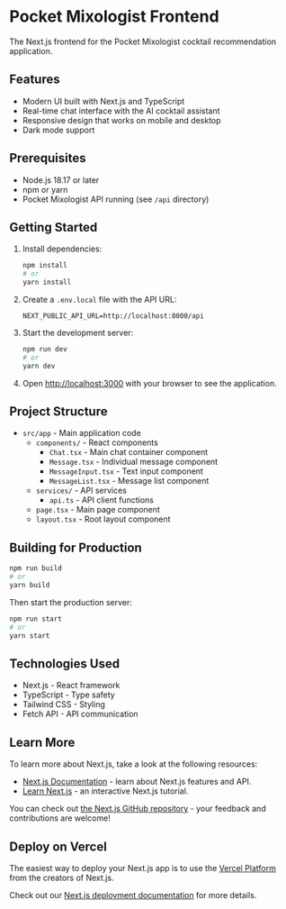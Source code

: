 # Pocket Mixologist Frontend

The Next.js frontend for the Pocket Mixologist cocktail recommendation application.

## Features

- Modern UI built with Next.js and TypeScript
- Real-time chat interface with the AI cocktail assistant
- Responsive design that works on mobile and desktop
- Dark mode support

## Prerequisites

- Node.js 18.17 or later
- npm or yarn
- Pocket Mixologist API running (see `/api` directory)

## Getting Started

1. Install dependencies:
   ```bash
   npm install
   # or
   yarn install
   ```

2. Create a `.env.local` file with the API URL:
   ```
   NEXT_PUBLIC_API_URL=http://localhost:8000/api
   ```

3. Start the development server:
   ```bash
   npm run dev
   # or
   yarn dev
   ```

4. Open [http://localhost:3000](http://localhost:3000) with your browser to see the application.

## Project Structure

- `src/app` - Main application code
  - `components/` - React components
    - `Chat.tsx` - Main chat container component
    - `Message.tsx` - Individual message component
    - `MessageInput.tsx` - Text input component
    - `MessageList.tsx` - Message list component
  - `services/` - API services
    - `api.ts` - API client functions
  - `page.tsx` - Main page component
  - `layout.tsx` - Root layout component

## Building for Production

```bash
npm run build
# or
yarn build
```

Then start the production server:

```bash
npm run start
# or
yarn start
```

## Technologies Used

- Next.js - React framework
- TypeScript - Type safety
- Tailwind CSS - Styling
- Fetch API - API communication

## Learn More

To learn more about Next.js, take a look at the following resources:

- [Next.js Documentation](https://nextjs.org/docs) - learn about Next.js features and API.
- [Learn Next.js](https://nextjs.org/learn) - an interactive Next.js tutorial.

You can check out [the Next.js GitHub repository](https://github.com/vercel/next.js) - your feedback and contributions are welcome!

## Deploy on Vercel

The easiest way to deploy your Next.js app is to use the [Vercel Platform](https://vercel.com/new?utm_medium=default-template&filter=next.js&utm_source=create-next-app&utm_campaign=create-next-app-readme) from the creators of Next.js.

Check out our [Next.js deployment documentation](https://nextjs.org/docs/app/building-your-application/deploying) for more details.
